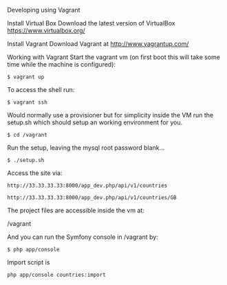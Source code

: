 Developing using Vagrant

Install Virtual Box
Download the latest version of VirtualBox
https://www.virtualbox.org/

Install Vagrant
Download Vagrant at http://www.vagrantup.com/

Working with Vagrant
Start the vagrant vm (on first boot this will take some time while the machine is configured):

```
$ vagrant up
```

To access the shell run:

```
$ vagrant ssh
```

Would normally use a provisioner but for simplicity inside the VM run the setup.sh which should setup an working environment for you. 

```
$ cd /vagrant
```

Run the setup, leaving the mysql root password blank...

```
$ ./setup.sh 
```

Access the site via:

```
http://33.33.33.33:8000/app_dev.php/api/v1/countries

http://33.33.33.33:8000/app_dev.php/api/v1/countries/GB
```

The project files are accessible inside the vm at:

/vagrant

And you can run the Symfony console in /vagrant by:

```
$ php app/console
```

Import script is

```
php app/console countries:import
```